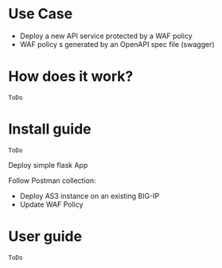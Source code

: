 # Use Case
* Deploy a new API service protected by a WAF policy
* WAF policy s generated by an OpenAPI spec file (swagger) 
# How does it work?
    ToDo
# Install guide
    ToDo
Deploy simple flask App

Follow Postman collection:
* Deploy AS3 instance on an existing BIG-IP
* Update WAF Policy
# User guide
    ToDo







